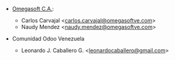 - [Omegasoft C.A.](https://www.omegasoftve.com/):
  - Carlos Carvajal \<<carlos.carvajal@omegasoftve.com>\>
  - Naudy Mendez \<<naudy.mendez@omegasoftve.com>\>

- Comunidad Odoo Venezuela
  - Leonardo J. Caballero G. \<<leonardocaballero@gmail.com>\>
